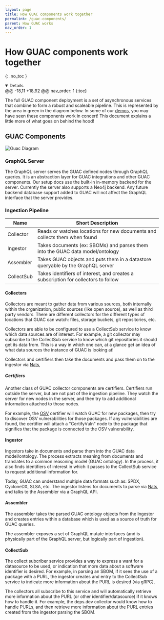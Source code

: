 ```yaml
---
layout: page
title: How GUAC components work together
permalink: /guac-components/
parent: How GUAC works
nav_order: 1
---
```


# How GUAC components work together
{: .no_toc }

<details open markdown="block">
@@ -18,11 +18,92 @@ nav_order: 1
{:toc}
</details>

The full GUAC component deployment is a set of asynchronous services that
combine to form a robust and scaleable pipeline. This is represented by the area
in green in the diagrom below. In some of our [demos](demos/), you may have seen
these components work in concert! This document explains a little more of what
goes on behind the hood!

## GUAC Components

![Guac Diagram](GUAC-diagram.svg)

### GraphQL Server

The GraphQL server serves the GUAC defined nodes through GraphQL queries. It is
an abstraction layer for GUAC integrations and other GUAC components. Our setup docs
use the built-in in-memory backend for the server. Currently the
server also supports a Neo4j backend. Any future backend database support added
to GUAC will not affect the GraphQL interface that the server provides.

### Ingestion Pipeline

| Name       | Short Description                                                                  |
| ---------- | ---------------------------------------------------------------------------------- |
| Collector  | Reads or watches locations for new documents and collects them when found          |
| Ingestor   | Takes documents (ex: SBOMs) and parses them into the GUAC data model/ontology      |
| Assembler  | Takes GUAC objects and puts them in a datastore queryable by the GraphQL server    |
| CollectSub | Takes identifiers of interest, and creates a subscription for collectors to follow |

#### Collectors 

Collectors are meant to gather data from various sources, both internally within
the organization, public sources (like open source), as well as third party
vendors. There are different collectors for the different types of locations
that GUAC can watch: files, storage buckets, git repositories, etc.

Collectors are able to be configured to use a CollectSub service to know which
data sources are of interest. For example, a git collector may subscribe to the
CollectSub service to know which git repositories it should get its data from.
This is a way in which one can, at a glance get an idea of what data sources the
instance of GUAC is looking at!

Collectors and certifiers then take the documents and pass them on to the
ingestor via [Nats](https://nats.io/),

##### Certifiers

Another class of GUAC collector components are certifiers. Certifiers run
outside the server, but are not part of the ingestion pipeline. They watch the
server for new nodes in the server, and then try to add additional information
attached to those nodes.

For example, the [OSV](https://ossf.github.io/osv-schema/) certifier will watch
GUAC for new packages, then try to discover OSV vulnerabilities for those
packages. If any vulnerabilities are found, the certifier will attach a
"CertifyVuln" node to the package that signifies that the package is connected
to the OSV vulnerability.

#### Ingestor

Ingestors take in documents and parse them into the GUAC data model/ontology.
The process extracts meaning from documents and translates to a common reasoning
model (GUAC ontology). In the process, it also finds identifiers of interest in
which it passes to the CollectSub service to request additional information for.

Today, GUAC can understand multiple data formats such as: SPDX, CycloneDX, SLSA,
etc. The ingestor listens for documents to parse via [Nats](https://nats.io/),
and talks to the Assembler via a GraphQL API.

#### Assembler

The assembler takes the parsed GUAC ontology objects from the Ingestor and
creates entries within a database which is used as a source of truth for GUAC
queries.

The assembler exposes a set of GraphQL mutate interfaces (and is physically part
of the GraphQL server, but logically part of ingestion).

#### CollectSub

The collect subcriber service provides a way to express a want for a datasource
to be used, or indication that more data about a software identifier is desired.
For example, in parsing an SBOM, if it sees the use of a package with a PURL,
the ingestor creates and entry to the CollectSub service to indicate more
information about the PURL is desired (via gRPC).

The collectors all subscribe to this service and will automatically retrieve
more information about the PURL (or other identifier/datasource) if it knows how
to handle it. For example, the deps.dev collector would know how to handle
PURLs, and then retrieve more information about the PURL entries created from
the ingestor parsing the SBOM.
